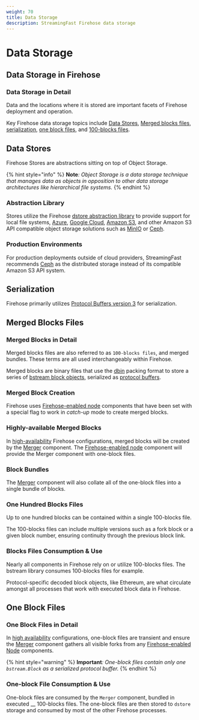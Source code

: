 ```yaml
---
weight: 70
title: Data Storage
description: StreamingFast Firehose data storage
---
```


# Data Storage

## Data Storage in Firehose

### Data Storage in Detail

Data and the locations where it is stored are important facets of Firehose deployment and operation.&#x20;

Key Firehose data storage topics include [Data Stores](data-storage.md#data-stores), [Merged blocks files](data-storage.md#merged-blocks-files), [serialization](data-storage.md#serialization), [one block files](data-storage.md#one-block-files), and [100-blocks files](data-storage.md#one-hundred-blocks-files).

## Data Stores

Firehose Stores are abstractions sitting on top of Object Storage.

{% hint style="info" %}
**Note**_:_ _Object Storage is a data storage technique that manages data as objects in opposition to other data storage architectures like hierarchical file systems._
{% endhint %}

### Abstraction Library

Stores utilize the Firehose [dstore abstraction library](https://github.com/streamingfast/dstore) to provide support for local file systems, [Azure](https://www.google.com/aclk?sa=l\&ai=DChcSEwjr3Yqr9r75AhVuH60GHaPqCPAYABAAGgJwdg\&sig=AOD64\_1oS9RVQu923fWqHBIH9TUq9RxM\_w\&q\&adurl\&ved=2ahUKEwjZ\_4Or9r75AhXjKX0KHR\_eBJYQ0Qx6BAgDEAE), [Google Cloud](https://cloud.google.com/), [Amazon S3](https://www.google.com/aclk?sa=l\&ai=DChcSEwiitIe\_9r75AhXMwsIEHaRvBvsYABAAGgJwdg\&sig=AOD64\_0zvgrb2ySU8puRmtykCtCNbLSHQw\&q\&adurl\&ved=2ahUKEwiqpoC\_9r75AhWjKn0KHbOGDaYQ0Qx6BAgDEAE), and other Amazon S3 API compatible object storage solutions such as [MinIO](https://min.io/) or [Ceph](https://ceph.com/en/).

### Production Environments

For production deployments outside of cloud providers, StreamingFast recommends [Ceph](https://ceph.com/en/) as the distributed storage instead of its compatible Amazon S3 API system.

## Serialization

Firehose primarily utilizes [Protocol Buffers version 3](https://developers.google.com/protocol-buffers) for serialization.

## Merged Blocks Files

### Merged Blocks in Detail

Merged blocks files are also referred to as `100-blocks files`, and merged bundles. These terms are all used interchangeably within Firehose.

Merged blocks are binary files that use the [dbin](https://github.com/streamingfast/dbin) packing format to store a series of [bstream block objects](https://github.com/streamingfast/proto/blob/develop/sf/bstream/v1/bstream.proto), serialized as [protocol buffers](https://developers.google.com/protocol-buffers).

### Merged Block Creation

Firehose uses [Firehose-enabled node](components/firehose-enabled-node.md) components that have been set with a special flag to work in _catch-up_ mode to create merged blocks.

### Highly-available Merged Blocks

In [high-availability](components/high-availability.md) Firehose configurations, merged blocks will be created by the [Merger](components/merger.md) component. The [Firehose-enabled node](components/firehose-enabled-node.md) component will provide the Merger component with one-block files.

### Block Bundles

The [Merger](components/merger.md) component will also collate all of the one-block files into a single bundle of blocks.

### One Hundred Blocks Files

Up to one hundred blocks can be contained within a single 100-blocks file.&#x20;

The 100-blocks files can include multiple versions such as a fork block or a given block number, ensuring continuity through the previous block link.

### Blocks Files Consumption & Use

Nearly all components in Firehose rely on or utilize 100-blocks files. The bstream library consumes 100-blocks files for example.

Protocol-specific decoded block objects, like Ethereum, are what circulate amongst all processes that work with executed block data in Firehose.

## One Block Files

### One Block Files in Detail

In [high availability](components/high-availability.md) configurations, one-block files are transient and ensure the [Merger](components/merger.md) component gathers all visible forks from any [Firehose-enabled Node](components/firehose-enabled-node.md) components.

{% hint style="warning" %}
**Important**_: One-block files contain only one `bstream.Block` as a serialized protocol buffer._
{% endhint %}

### One-block File Consumption & Use

One-block files are consumed by the `Merger` component, bundled in executed __ 100-blocks files. The one-block files are then stored to `dstore` storage and consumed by most of the other Firehose processes.
